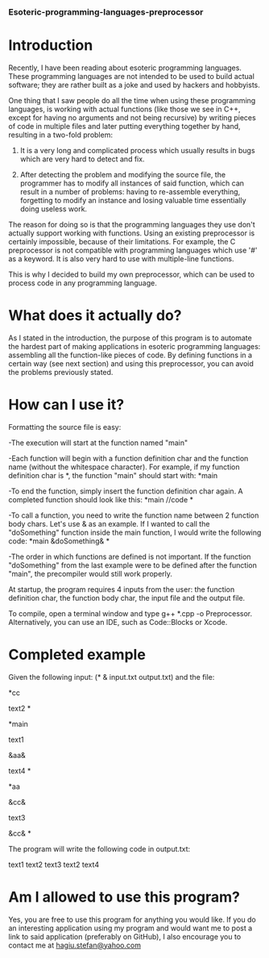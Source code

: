 ### Esoteric-programming-languages-preprocessor

# Introduction

Recently, I have been reading about esoteric programming languages. These programming languages are not intended to be used to build actual software; they are rather built as a joke and used by hackers and hobbyists. 

One thing that I saw people do all the time when using these programming languages, is working with actual functions (like those we see in C++, except for having no arguments and not being recursive) by writing pieces of code in multiple files and later putting everything together by hand, resulting in a two-fold problem: 

1) It is a very long and complicated process which usually results in bugs which are very hard to detect and fix. 

2) After detecting the problem and modifying the source file, the programmer has to modify all instances of said function, which can result in a number of problems: having to re-assemble everything, forgetting to modify an instance and losing valuable time essentially doing useless work.

The reason for doing so is that the programming languages they use don't actually support working with functions. Using an existing preprocessor is certainly impossible, because of their limitations. For example, the C preprocessor is not compatible with programming languages which use '#' as a keyword. It is also very hard to use with multiple-line functions. 

This is why I decided to build my own preprocessor, which can be used to process code in any programming language.

# What does it actually do?

As I stated in the introduction, the purpose of this program is to automate the hardest part of making applications in esoteric programming languages: assembling all the function-like pieces of code. By defining functions in a certain way (see next section) and using this preprocessor, you can avoid the problems previously stated.

# How can I use it?

Formatting the source file is easy:

-The execution will start at the function named "main"

-Each function will begin with a function definition char and the function name (without the whitespace character). For example, if my function definition char is *, the function "main" should start with: *main

-To end the function, simply insert the function definition char again. A completed function should look like this:   *main //code *

-To call a function, you need to write the function name between 2 function body chars. Let's use & as an example. If I wanted to call the "doSomething" function inside the main function, I would write the following code:  *main &doSomething& *

-The order in which functions are defined is not important. If the function "doSomething" from the last example were to be defined after the function "main", the precompiler would still work properly.

At startup, the program requires 4 inputs from the user: the function definition char, the function body char, the input file and the output file.

To compile, open a terminal window and type g++ *.cpp -o Preprocessor. Alternatively, you can use an IDE, such as Code::Blocks or Xcode.

# Completed example

Given the following input: (* & input.txt output.txt) and the file:

*cc

text2
*


*main

text1

&aa&

text4
*


*aa

&cc&

text3

&cc&
*


The program will write the following code in output.txt:

text1
text2
text3
text2
text4

# Am I allowed to use this program?

Yes, you are free to use this program for anything you would like. If you do an interesting application using my program and would want me to post a link to said application (preferably on GitHub), I also encourage you to contact me at hagiu.stefan@yahoo.com
